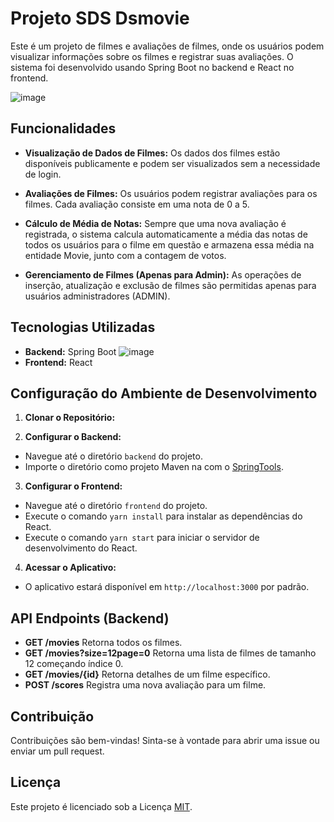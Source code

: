 # Projeto SDS Dsmovie

Este é um projeto de filmes e avaliações de filmes, onde os usuários podem visualizar informações sobre os filmes e registrar suas avaliações. O sistema foi desenvolvido usando Spring Boot no backend e React no frontend.

![image](https://github.com/Sammy192/desafioDSMovie_restAssured/assets/53224915/bf46628b-77ca-4a16-96a2-e01fafb7821e)

## Funcionalidades

- **Visualização de Dados de Filmes:** Os dados dos filmes estão disponíveis publicamente e podem ser visualizados sem a necessidade de login.

- **Avaliações de Filmes:** Os usuários podem registrar avaliações para os filmes. Cada avaliação consiste em uma nota de 0 a 5.

- **Cálculo de Média de Notas:** Sempre que uma nova avaliação é registrada, o sistema calcula automaticamente a média das notas de todos os usuários para o filme em questão e armazena essa média na entidade Movie, junto com a contagem de votos.

- **Gerenciamento de Filmes (Apenas para Admin):** As operações de inserção, atualização e exclusão de filmes são permitidas apenas para usuários administradores (ADMIN).

## Tecnologias Utilizadas

- **Backend:** Spring Boot
![image](https://github.com/Sammy192/desafioDSMovie_restAssured/assets/53224915/bf46628b-77ca-4a16-96a2-e01fafb7821e)
- **Frontend:** React

## Configuração do Ambiente de Desenvolvimento

1. **Clonar o Repositório:**

2. **Configurar o Backend:**
- Navegue até o diretório `backend` do projeto.
- Importe o diretório como projeto Maven na com o [SpringTools](https://spring.io/tools).

3. **Configurar o Frontend:**
- Navegue até o diretório `frontend` do projeto.
- Execute o comando `yarn install` para instalar as dependências do React.
- Execute o comando `yarn start` para iniciar o servidor de desenvolvimento do React.

4. **Acessar o Aplicativo:**
- O aplicativo estará disponível em `http://localhost:3000` por padrão.

## API Endpoints (Backend)

- **GET /movies** Retorna todos os filmes.
- **GET /movies?size=12page=0** Retorna uma lista de filmes de tamanho 12 começando índice 0.
- **GET /movies/{id}** Retorna detalhes de um filme específico.
- **POST /scores** Registra uma nova avaliação para um filme.

## Contribuição

Contribuições são bem-vindas! Sinta-se à vontade para abrir uma issue ou enviar um pull request.

## Licença

Este projeto é licenciado sob a Licença [MIT](https://opensource.org/licenses/MIT).